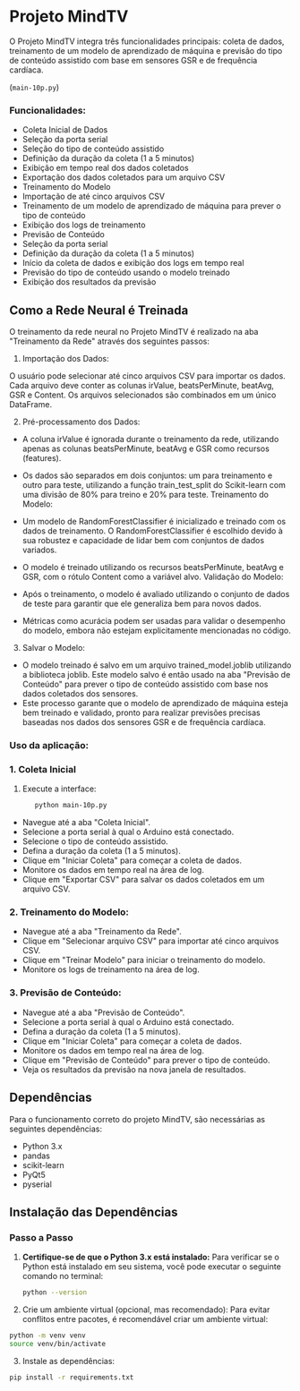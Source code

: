# Projeto MindTV

O Projeto MindTV integra três funcionalidades principais: coleta de dados, treinamento de um modelo de aprendizado de máquina e previsão do tipo de conteúdo assistido com base em sensores GSR e de frequência cardíaca.

(`main-10p.py`)

### Funcionalidades:
- Coleta Inicial de Dados
- Seleção da porta serial
- Seleção do tipo de conteúdo assistido
- Definição da duração da coleta (1 a 5 minutos)
- Exibição em tempo real dos dados coletados
- Exportação dos dados coletados para um arquivo CSV
- Treinamento do Modelo
- Importação de até cinco arquivos CSV
- Treinamento de um modelo de aprendizado de máquina para prever o tipo de conteúdo
- Exibição dos logs de treinamento
- Previsão de Conteúdo
- Seleção da porta serial
- Definição da duração da coleta (1 a 5 minutos)
- Início da coleta de dados e exibição dos logs em tempo real
- Previsão do tipo de conteúdo usando o modelo treinado
- Exibição dos resultados da previsão


## Como a Rede Neural é Treinada
O treinamento da rede neural no Projeto MindTV é realizado na aba "Treinamento da Rede" através dos seguintes passos:

1. Importação dos Dados:

O usuário pode selecionar até cinco arquivos CSV para importar os dados. Cada arquivo deve conter as colunas irValue, beatsPerMinute, beatAvg, GSR e Content.
Os arquivos selecionados são combinados em um único DataFrame.

2. Pré-processamento dos Dados:

- A coluna irValue é ignorada durante o treinamento da rede, utilizando apenas as colunas beatsPerMinute, beatAvg e GSR como recursos (features).
- Os dados são separados em dois conjuntos: um para treinamento e outro para teste, utilizando a função train_test_split do Scikit-learn com uma divisão de 80% para treino e 20% para teste.
Treinamento do Modelo:

- Um modelo de RandomForestClassifier é inicializado e treinado com os dados de treinamento. O RandomForestClassifier é escolhido devido à sua robustez e capacidade de lidar bem com conjuntos de dados variados.
- O modelo é treinado utilizando os recursos beatsPerMinute, beatAvg e GSR, com o rótulo Content como a variável alvo.
Validação do Modelo:

- Após o treinamento, o modelo é avaliado utilizando o conjunto de dados de teste para garantir que ele generaliza bem para novos dados.
- Métricas como acurácia podem ser usadas para validar o desempenho do modelo, embora não estejam explicitamente mencionadas no código.
  
3. Salvar o Modelo:

- O modelo treinado é salvo em um arquivo trained_model.joblib utilizando a biblioteca joblib. Este modelo salvo é então usado na aba "Previsão de Conteúdo" para prever o tipo de conteúdo assistido com base nos dados coletados dos sensores.
- Este processo garante que o modelo de aprendizado de máquina esteja bem treinado e validado, pronto para realizar previsões precisas baseadas nos dados dos sensores GSR e de frequência cardíaca.
  

### Uso da aplicação:

### 1. Coleta Inicial 
1. Execute a interface:
     ```bash
        python main-10p.py

- Navegue até a aba "Coleta Inicial".
- Selecione a porta serial à qual o Arduino está conectado.
- Selecione o tipo de conteúdo assistido.
- Defina a duração da coleta (1 a 5 minutos).
- Clique em "Iniciar Coleta" para começar a coleta de dados.
- Monitore os dados em tempo real na área de log.
- Clique em "Exportar CSV" para salvar os dados coletados em um arquivo CSV.

### 2. Treinamento do Modelo:
- Navegue até a aba "Treinamento da Rede".
- Clique em "Selecionar arquivo CSV" para importar até cinco arquivos CSV.
- Clique em "Treinar Modelo" para iniciar o treinamento do modelo.
- Monitore os logs de treinamento na área de log.

### 3. Previsão de Conteúdo:
- Navegue até a aba "Previsão de Conteúdo".
- Selecione a porta serial à qual o Arduino está conectado.
- Defina a duração da coleta (1 a 5 minutos).
- Clique em "Iniciar Coleta" para começar a coleta de dados.
- Monitore os dados em tempo real na área de log.
- Clique em "Previsão de Conteúdo" para prever o tipo de conteúdo.
- Veja os resultados da previsão na nova janela de resultados.


## Dependências
Para o funcionamento correto do projeto MindTV, são necessárias as seguintes dependências:

- Python 3.x
- pandas
- scikit-learn
- PyQt5
- pyserial

## Instalação das Dependências

### Passo a Passo

1. **Certifique-se de que o Python 3.x está instalado:**
   Para verificar se o Python está instalado em seu sistema, você pode executar o seguinte comando no terminal:
   ```bash
   python --version

2. Crie um ambiente virtual (opcional, mas recomendado):
Para evitar conflitos entre pacotes, é recomendável criar um ambiente virtual:
```bash
python -m venv venv
source venv/bin/activate
````
3. Instale as dependências:
```bash
pip install -r requirements.txt
